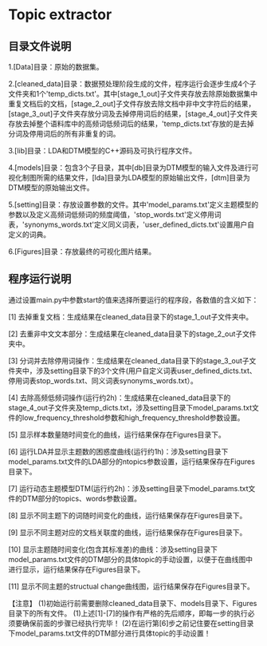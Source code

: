 # Topic extractor


## 目录文件说明

1.[Data]目录：原始的数据集。

2.[cleaned_data]目录：数据预处理阶段生成的文件，程序运行会逐步生成4个子文件夹和1个'temp_dicts.txt'。其中[stage_1_out]子文件夹存放去除原始数据集中重复文档后的文档，[stage_2_out]子文件存放去除文档中非中文字符后的结果，[stage_3_out]子文件夹存放分词及去掉停用词后的结果，[stage_4_out]子文件夹存放去掉整个语料库中的高频词低频词后的结果，'temp_dicts.txt'存放的是去掉分词及停用词后的所有非重复的词。

3.[lib]目录：LDA和DTM模型的C++源码及可执行程序文件。

4.[models]目录：包含3个子目录，其中[db]目录为DTM模型的输入文件及进行可视化制图所需的结果文件，[lda]目录为LDA模型的原始输出文件，[dtm]目录为DTM模型的原始输出文件。

5.[setting]目录：存放设置参数的文件。其中'model_params.txt'定义主题模型的参数以及定义高频词低频词的频度阈值，'stop_words.txt'定义停用词表，'synonyms_words.txt'定义同义词表，'user_defined_dicts.txt'设置用户自定义的词典。

6.[Figures]目录：存放最终的可视化图片结果。

## 程序运行说明

通过设置main.py中参数start的值来选择所要运行的程序段，各数值的含义如下：

[1] 去掉重复文档：生成结果在cleaned_data目录下的stage_1_out子文件夹中。

[2] 去重非中文文本部分：生成结果在cleaned_data目录下的stage_2_out子文件夹中。

[3] 分词并去除停用词操作：生成结果在cleaned_data目录下的stage_3_out子文件夹中，涉及setting目录下的3个文件(用户自定义词表user_defined_dicts.txt、停用词表stop_words.txt、同义词表synonyms_words.txt）。

[4] 去除高频低频词操作(运行约2h)：生成结果在cleaned_data目录下的stage_4_out子文件夹及temp_dicts.txt，涉及setting目录下model_params.txt文件的low_frequency_threshold参数和high_frequency_threshold参数设置。

[5] 显示样本数量随时间变化的曲线，运行结果保存在Figures目录下。

[6] 运行LDA并显示主题数的困惑度曲线(运行约1h)：涉及setting目录下model_params.txt文件的LDA部分的ntopics参数设置，运行结果保存在Figures目录下。

[7] 运行动态主题模型DTM(运行约2h)：涉及setting目录下model_params.txt文件的DTM部分的topics、words参数设置。

[8] 显示不同主题下的词随时间变化的曲线，运行结果保存在Figures目录下。

[9] 显示不同主题对应的文档关联度的曲线，运行结果保存在Figures目录下。

[10] 显示主题随时间变化(包含其标准差)的曲线：涉及setting目录下model_params.txt文件的DTM部分的具体topic的手动设置，以便于在曲线图中进行显示，运行结果保存在Figures目录下。

[11] 显示不同主题的structual change曲线图，运行结果保存在Figures目录下。

【注意】
(1)初始运行前需要删除cleaned_data目录下、models目录下、Figures目录下的所有文件。
(1)上述[1]-[7]的操作有严格的先后顺序，即每一步的执行必须要确保前面的步骤已经执行完毕！
(2)在运行第[6]步之前记住要在setting目录下model_params.txt文件的DTM部分进行具体topic的手动设置！
